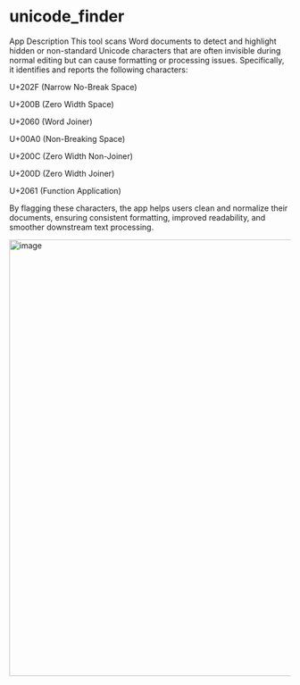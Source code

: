# unicode_finder
App Description
This tool scans Word documents to detect and highlight hidden or non-standard Unicode characters that are often invisible during normal editing but can cause formatting or processing issues. Specifically, it identifies and reports the following characters:

U+202F (Narrow No-Break Space)

U+200B (Zero Width Space)

U+2060 (Word Joiner)

U+00A0 (Non-Breaking Space)

U+200C (Zero Width Non-Joiner)

U+200D (Zero Width Joiner)

U+2061 (Function Application)

By flagging these characters, the app helps users clean and normalize their documents, ensuring consistent formatting, improved readability, and smoother downstream text processing.

<img width="992" height="782" alt="image" src="https://github.com/user-attachments/assets/7dcc263b-7d81-4b5f-900b-41c591fdd32b" />

